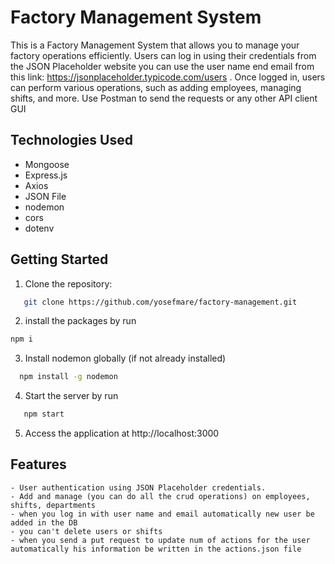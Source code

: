 # Factory Management System

This is a Factory Management System that allows you to manage your factory operations efficiently. Users can log in using their credentials from the JSON Placeholder website you can use the user name end email from this link: https://jsonplaceholder.typicode.com/users . Once logged in, users can perform various operations, such as adding employees, managing shifts, and more.
Use Postman to send the requests or any other API client GUI




## Technologies Used

- Mongoose
- Express.js
- Axios
- JSON File
- nodemon
- cors
- dotenv

## Getting Started

1. Clone the repository:

``` bash
   git clone https://github.com/yosefmare/factory-management.git
```

2. install the packages by run

```bash
npm i
```

   3. Install nodemon globally (if not already installed)

 ``` bash
   npm install -g nodemon
   ```

   4. Start the server by run
``` bash
   npm start
   ```

   5. Access the application at http://localhost:3000

   ## Features
    - User authentication using JSON Placeholder credentials.
    - Add and manage (you can do all the crud operations) on employees, shifts, departments
    - when you log in with user name and email automatically new user be added in the DB
    - you can't delete users or shifts
    - when you send a put request to update num of actions for the user automatically his information be written in the actions.json file


